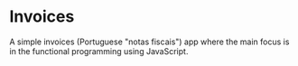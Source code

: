 # Invoices

A simple invoices (Portuguese "notas fiscais") app where the main focus is in
the functional programming using JavaScript.
